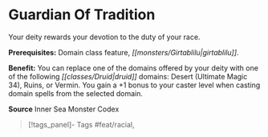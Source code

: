 ﻿---
cssclass: [feats]

---
# Guardian Of Tradition

Your deity rewards your devotion to the duty of your race.

**Prerequisites:** Domain class feature, _[[monsters/Girtablilu|girtablilu]]_.

**Benefit:** You can replace one of the domains offered by your deity with one of the following _[[classes/Druid|druid]]_ domains: Desert (Ultimate Magic 34), Ruins, or Vermin. You gain a +1 bonus to your caster level when casting domain spells from the selected domain.

**Source** Inner Sea Monster Codex
>[!tags_panel]- Tags
> #feat/racial, 